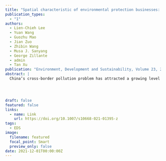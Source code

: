 ```yaml
---
title: "Spatial characteristic of environmental protection businesses: a study of A-Share Listed Environmental Companies in China"
publication_types:
  - "1"
authors:
  - Lien-Chieh Lee
  - Yuan Wang
  - Guozhu Mao
  - Jian Zuo
  - Zhibin Wang
  - Musa J. Sanyang
  - George Zillante
  - admin
  - Tan Xu
publication: "Environment, Development and Sustainability, Volume 23, 2021 (EDS 2021)"
abstract: |
  China’s cross-border pollution problem has attracted a growing level of attention from the domestic and international community. The elimination of environmental pollution greatly depends on professional environmental protection companies. China’s environmental protection industry has sustained a rapid growth with 26.9% annual growing rate of output value since 2011. To effectively discover the potential investment fields and regions, this study examines the spatial distribution of 53 A-Share Listed Environmental Companies (ASLEC) in China and their 927 subsidiaries. Methods of hot spot analysis, Pearson’s correlation analysis and coarsened exact matching were employed in our paper to reveal the spatial distribution characteristics of environmental protection industry and their main influencing indicators. Results show that ASLEC invested over US$ 13 billion distributed in 210 cities in China in 2017. Treatment of wastewater and municipal solid waste related to traditional water supply, drainage and sanitation are the main businesses of the environmental protection industry in China. This is because these businesses belong to conventional urban municipal works with low technological requirement and high economic return. Therefore, the government should support those environmental protection businesses with fine technology, such as air pollution prevention and industrial waste control. Our study also reveals that there is a strong and positive correlation between municipal indicators and environmental protection investment. This indicates that the municipal works attract much more investment of environmental protection companies than heavy industries. The eastern region of China remains a hot spot for investment whereas the investment in the western region increased significantly in 2017. The potential of future development will be located in the central and western regions. For serious air pollution and large-scale industrial transfer from eastern regions to the central and western regions in China, there is lack of industrialization environmental protection capacity to fulfill the ambitious national pollution reduction target. This opportunity implies to attract more investments from international environmental protection companies.




draft: false
featured: false
links:
  - name: Link
    url: https://doi.org/10.1007/s10668-021-01395-z
tags:
  - EDS
image:
  filename: featured
  focal_point: Smart
  preview_only: false
date: 2021-12-01T00:00:00Z
---
```


